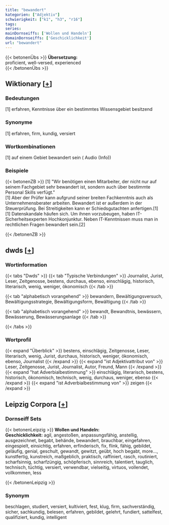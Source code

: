 ```yaml
---
title: "bewandert"
kategorien: ["Adjektiv"]
schwierigkeit: ["k1", "h3", "r16"]
tags:
series:
mainDornseiffs: ['Wollen und Handeln']
domainDornseiffs: ['Geschicklichkeit']
url: "bewandert"
---
```


{{< betonenÜbs >}}
**Übersetzung:**  
proficient, well-versed, experienced  
{{< /betonenÜbs >}}

## Wiktionary [[+](https://de.wiktionary.org/wiki/bewandert)]

### Bedeutungen
[1] erfahren, Kenntnisse über ein bestimmtes Wissensgebiet besitzend  

### Synonyme
[1] erfahren, firm, kundig, versiert  

### Wortkombinationen
[1] auf einem Gebiet bewandert sein ( Audio (Info))  

### Beispiele
{{< betonenZB >}}
[1] "Wir benötigen einen Mitarbeiter, der nicht nur auf seinem Fachgebiet sehr bewandert ist, sondern auch über bestimmte Personal Skills verfügt."  
[1] Aber der Prüfer kann aufgrund seiner breiten Fachkenntnis auch als Unternehmensberater arbeiten. Bewandert ist er außerdem in der Steuerprüfung. Bei Streitigkeiten kann er Schiedsgutachten anfertigen.[1]  
[1] Datenskandale häufen sich. Um ihnen vorzubeugen, haben IT-Sicherheitsexperten Hochkonjunktur. Neben IT-Kenntnissen muss man in rechtlichen Fragen bewandert sein.[2]  

{{< /betonenZB >}}


## dwds [[+](https://www.dwds.de/wb/bewandert)]

### Wortinformation
{{< tabs "Dwds" >}}
{{< tab "Typische Verbindungen" >}}
Journalist, Jurist, Leser, Zeitgenosse, bestens, durchaus, ebenso, einschlägig, historisch, literarisch, wenig, weniger, ökonomisch
{{< /tab >}}

{{< tab "alphabetisch vorangehend" >}}
bewandern, Bewältigungsversuch, Bewältigungsstrategie, Bewältigungsform, Bewältigung
{{< /tab >}}

{{< tab "alphabetisch vorangehend" >}}
bewandt, Bewandtnis, bewässern, Bewässerung, Bewässerungsanlage
{{< /tab >}}

{{< /tabs >}}

### Wortprofil
{{< expand "Überblick" >}} bestens, einschlägig, Zeitgenosse, Leser, literarisch, wenig, Jurist, durchaus, historisch, weniger, ökonomisch, ebenso, Journalist {{< /expand >}}
{{< expand "ist Adjektivattribut von" >}} Leser, Zeitgenosse, Jurist, Journalist, Autor, Freund, Mann {{< /expand >}}
{{< expand "hat Adverbialbestimmung" >}} einschlägig, literarisch, bestens, historisch, ökonomisch, technisch, wenig, durchaus, weniger, ebenso {{< /expand >}}
{{< expand "ist Adverbialbestimmung von" >}} zeigen {{< /expand >}}

## Leipzig Corpora [[+](https://corpora.uni-leipzig.de/en/res?word=bewandert&corpusId=deu_newscrawl-public_2018)]

### Dornseiff Sets
{{< betonenLeipzig >}}
**Wollen und Handeln:**  
**Geschicklichkeit:** agil, angestoßen, anpassungsfähig, anstellig, ausgezeichnet, begabt, behände, bewandert, brauchbar, eingefahren, eingespielt, einsichtig, erfahren, erfinderisch, fix, flink, fähig, gebildet, geläufig, genial, geschult, gewandt, gewitzt, geübt, hoch begabt, more..., kunstfertig, kunstreich, maßgeblich, praktisch, raffiniert, rasch, routiniert, scharfsinnig, scharfzüngig, schöpferisch, sinnreich, talentiert, tauglich, technisch, tüchtig, versiert, verwendbar, vielseitig, virtuos, vollendet, vollkommen, less  

{{< /betonenLeipzig >}}

### Synonym
beschlagen, studiert, versiert, kultiviert, fest, klug, firm, sachverständig, sicher, sachkundig, belesen, erfahren, gebildet, gelehrt, fundiert, sattelfest, qualifiziert, kundig, intelligent


